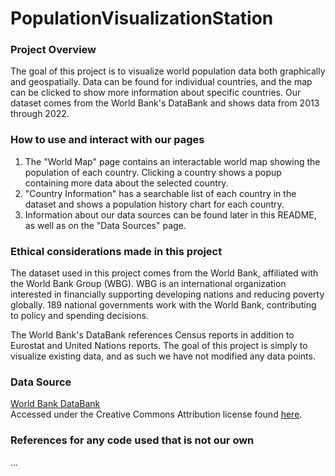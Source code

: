 # PopulationVisualizationStation

### Project Overview
The goal of this project is to visualize world population data both graphically and geospatially. Data can be found for individual countries, and the map can be clicked to show more information about specific countries. Our dataset comes from the World Bank's DataBank and shows data from 2013 through 2022.

### How to use and interact with our pages
1. The "World Map" page contains an interactable world map showing the population of each country. Clicking a country shows a popup containing more data about the selected country.  
2. "Country Information" has a searchable list of each country in the dataset and shows a population history chart for each country.  
3. Information about our data sources can be found later in this README, as well as on the "Data Sources" page.  


### Ethical considerations made in this project
The dataset used in this project comes from the World Bank, affiliated with the World Bank Group (WBG). WBG is an international organization interested in financially supporting developing nations and reducing poverty globally. 189 national governments work with the World Bank, contributing to policy and spending decisions.  

The World Bank's DataBank references Census reports in addition to Eurostat and United Nations reports. The goal of this project is simply to visualize existing data, and as such we have not modified any data points.  

### Data Source
[World Bank DataBank](https://datacatalog.worldbank.org/public-licenses#cc-by)  
Accessed under the Creative Commons Attribution license found [here](https://datacatalog.worldbank.org/public-licenses#cc-by).  


### References for any code used that is not our own
...
